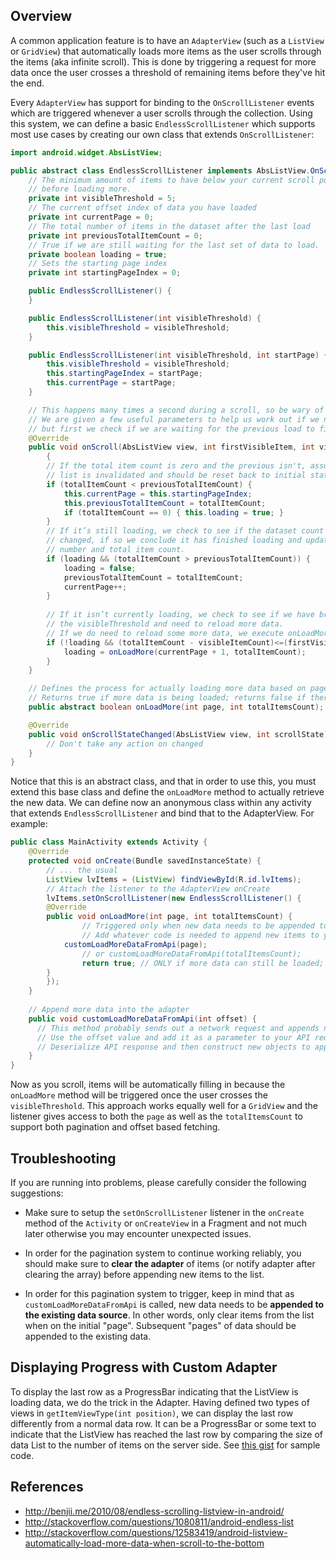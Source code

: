 ## Overview

A common application feature is to have an `AdapterView` (such as a `ListView` or `GridView`) that automatically loads more items as the user scrolls through the items (aka infinite scroll). This is done by triggering a request for more data once the user crosses a threshold of remaining items before they've hit the end. 

Every `AdapterView` has support for binding to the `OnScrollListener` events which are triggered whenever a user scrolls through the collection. Using this system, we can define a basic `EndlessScrollListener` which supports most use cases by creating our own class that extends `OnScrollListener`:

```java
import android.widget.AbsListView; 

public abstract class EndlessScrollListener implements AbsListView.OnScrollListener {
	// The minimum amount of items to have below your current scroll position
	// before loading more.
	private int visibleThreshold = 5;
	// The current offset index of data you have loaded
	private int currentPage = 0;
	// The total number of items in the dataset after the last load
	private int previousTotalItemCount = 0;
	// True if we are still waiting for the last set of data to load.
	private boolean loading = true;
	// Sets the starting page index
	private int startingPageIndex = 0;

	public EndlessScrollListener() {
	}

	public EndlessScrollListener(int visibleThreshold) {
		this.visibleThreshold = visibleThreshold;
	}

	public EndlessScrollListener(int visibleThreshold, int startPage) {
		this.visibleThreshold = visibleThreshold;
		this.startingPageIndex = startPage;
		this.currentPage = startPage;
	}

	// This happens many times a second during a scroll, so be wary of the code you place here.
	// We are given a few useful parameters to help us work out if we need to load some more data,
	// but first we check if we are waiting for the previous load to finish.
	@Override
	public void onScroll(AbsListView view, int firstVisibleItem, int visibleItemCount, int totalItemCount) 
        {
		// If the total item count is zero and the previous isn't, assume the
		// list is invalidated and should be reset back to initial state
		if (totalItemCount < previousTotalItemCount) {
			this.currentPage = this.startingPageIndex;
			this.previousTotalItemCount = totalItemCount;
			if (totalItemCount == 0) { this.loading = true; } 
		}
		// If it’s still loading, we check to see if the dataset count has
		// changed, if so we conclude it has finished loading and update the current page
		// number and total item count.
		if (loading && (totalItemCount > previousTotalItemCount)) {
			loading = false;
			previousTotalItemCount = totalItemCount;
			currentPage++;
		}
		
		// If it isn’t currently loading, we check to see if we have breached
		// the visibleThreshold and need to reload more data.
		// If we do need to reload some more data, we execute onLoadMore to fetch the data.
		if (!loading && (totalItemCount - visibleItemCount)<=(firstVisibleItem + visibleThreshold)) {
		    loading = onLoadMore(currentPage + 1, totalItemCount);
		}
	}

	// Defines the process for actually loading more data based on page
	// Returns true if more data is being loaded; returns false if there is no more data to load.
	public abstract boolean onLoadMore(int page, int totalItemsCount);

	@Override
	public void onScrollStateChanged(AbsListView view, int scrollState) {
		// Don't take any action on changed
	}
}
```

Notice that this is an abstract class, and that in order to use this, you must extend this base class and define the `onLoadMore` method to actually retrieve the new data. We can define now an anonymous class within any activity that extends `EndlessScrollListener` and bind that to the AdapterView. For example:

```java
public class MainActivity extends Activity {
    @Override
    protected void onCreate(Bundle savedInstanceState) {
        // ... the usual 
        ListView lvItems = (ListView) findViewById(R.id.lvItems);
        // Attach the listener to the AdapterView onCreate
        lvItems.setOnScrollListener(new EndlessScrollListener() {
	    @Override
	    public void onLoadMore(int page, int totalItemsCount) {
                // Triggered only when new data needs to be appended to the list
                // Add whatever code is needed to append new items to your AdapterView
	        customLoadMoreDataFromApi(page); 
                // or customLoadMoreDataFromApi(totalItemsCount); 
                return true; // ONLY if more data can still be loaded; false otherwise.
	    }
        });
    }
    
    // Append more data into the adapter
    public void customLoadMoreDataFromApi(int offset) {
      // This method probably sends out a network request and appends new data items to your adapter. 
      // Use the offset value and add it as a parameter to your API request to retrieve paginated data.
      // Deserialize API response and then construct new objects to append to the adapter
    }
}
```

Now as you scroll, items will be automatically filling in because the `onLoadMore` method will be triggered once the user crosses the `visibleThreshold`. This approach works equally well for a `GridView` and the listener gives access to both the `page` as well as the `totalItemsCount` to support both pagination and offset based fetching.

## Troubleshooting

If you are running into problems, please carefully consider the following suggestions:

* Make sure to setup the `setOnScrollListener` listener in the `onCreate` method of the `Activity` or `onCreateView` in a Fragment and not much later otherwise you may encounter unexpected issues. 

* In order for the pagination system to continue working reliably, you should make sure to **clear the adapter** of items (or notify adapter after clearing the array) before appending new items to the list.

* In order for this pagination system to trigger, keep in mind that as `customLoadMoreDataFromApi` is called, new data needs to be **appended to the existing data source**. In other words, only clear items from the list when on the initial "page". Subsequent "pages" of data should be appended to the existing data.

## Displaying Progress with Custom Adapter

To display the last row as a ProgressBar indicating that the ListView is loading data, we do the trick in the Adapter. Having defined two types of views in `getItemViewType(int position)`, we can display the last row differently from a normal data row. It can be a ProgressBar or some text to indicate that the ListView has reached the last row by comparing the size of data List to the number of items on the server side. See [this gist](https://gist.github.com/nesquena/a988aac278cff59a9a69) for sample code.

## References

* <http://benjii.me/2010/08/endless-scrolling-listview-in-android/>
* <http://stackoverflow.com/questions/1080811/android-endless-list>
* <http://stackoverflow.com/questions/12583419/android-listview-automatically-load-more-data-when-scroll-to-the-bottom>